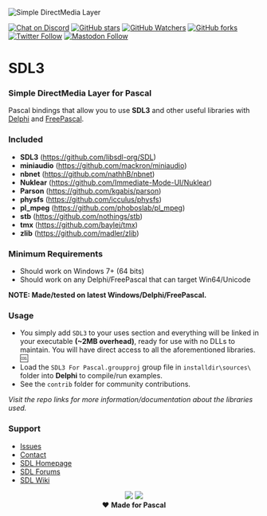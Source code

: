 ![Simple DirectMedia Layer](media/SDL_logo.png)  

[![Chat on Discord](https://img.shields.io/discord/754884471324672040.svg?logo=discord)](https://discord.gg/tPWjMwK) [![GitHub stars](https://img.shields.io/github/stars/tinyBigGAMES/SDL3?style=social)](https://github.com/tinyBigGAMES/SDL3/stargazers) [![GitHub Watchers](https://img.shields.io/github/watchers/tinyBigGAMES/SDL3?style=social)](https://github.com/tinyBigGAMES/SDL3/network/members) [![GitHub forks](https://img.shields.io/github/forks/tinyBigGAMES/SDL3?style=social)](https://github.com/tinyBigGAMES/SDL3/network/members)  
[![Twitter Follow](https://img.shields.io/twitter/follow/tinyBigGAMES?style=social)](https://twitter.com/tinyBigGAMES) <a href="https://mastodon.gamedev.place/@tinyBigGAMES" target="_blank">![Mastodon Follow](https://img.shields.io/mastodon/follow/109289725045534543?domain=https%3A%2F%2Fmastodon.gamedev.place%2F&style=social)</a>

# SDL3
### Simple DirectMedia Layer for Pascal

Pascal bindings that allow you to use **SDL3** and other useful libraries with <a href="https://www.embarcadero.com/es/products/delphi" target="_blank">Delphi</a> and <a href="https://www.freepascal.org" target="_blank">FreePascal</a>. 

### Included
- **SDL3** (https://github.com/libsdl-org/SDL)
- **miniaudio** (https://github.com/mackron/miniaudio)
- **nbnet** (https://github.com/nathhB/nbnet)
- **Nuklear** (https://github.com/Immediate-Mode-UI/Nuklear)
- **Parson** (https://github.com/kgabis/parson)
- **physfs** (https://github.com/icculus/physfs)
- **pl_mpeg** (https://github.com/phoboslab/pl_mpeg)
- **stb** (https://github.com/nothings/stb)
- **tmx** (https://github.com/baylej/tmx)
- **zlib** (https://github.com/madler/zlib)


### Minimum Requirements 
- Should work on Windows 7+ (64 bits)
- Should work on any Delphi/FreePascal that can target Win64/Unicode

**NOTE: Made/tested on latest Windows/Delphi/FreePascal.**

### Usage
- You simply add `SDL3` to your uses section and everything will be linked in your executable **(~2MB overhead)**, ready for use with no DLLs to maintain. You will have direct access to all the aforementioned libraries. :cool:  
- Load the `SDL3 For Pascal.groupproj` group file in `installdir\sources\` folder into **Delphi** to compile/run examples.
- See the `contrib` folder for community contributions.

*Visit the repo links for more information/documentation about the libraries used.* 

### Support
- <a href="https://github.com/tinyBigGAMES/SDL3/issues" target="_blank">Issues</a>
- <a href="https://tinybiggames.com/contact/" target="_blank">Contact</a>
- <a href="https://libsdl.org/" target="_blank">SDL Homepage</a>
- <a href="https://discourse.libsdl.org/" target="_blank">SDL Forums</a>
- <a href="https://wiki.libsdl.org/SDL3/FrontPage/" target="_blank">SDL Wiki</a>

<p align="center">
 <a href="https://www.embarcadero.com/products/delphi" target="_blank"><img src="media/delphi.png"></a>
 <a href="https://www.freepascal.org" target="_blank"><img src="media/FreePascal.gif"></a><br/> 
 ♥ <b>Made for Pascal</b>
</p>
